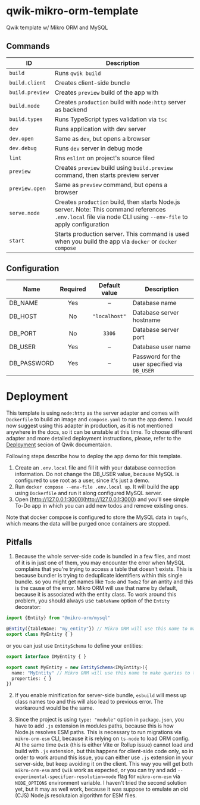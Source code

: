 # qwik-mikro-orm-template

Qwik template w/ Mikro ORM and MySQL

## Commands

| ID              | Description                                                                                                                                                    |
|-----------------|----------------------------------------------------------------------------------------------------------------------------------------------------------------|
| `build`         | Runs `qwik build`                                                                                                                                              |
| `build.client`  | Creates client-side bundle                                                                                                                                     |
| `build.preview` | Creates `preview` build of the app with                                                                                                                        |
| `build.node`    | Creates `production` build with `node:http` server as backend                                                                                                  |
| `build.types`   | Runs TypeScript types validation via `tsc`                                                                                                                     |
| `dev`           | Runs application with dev server                                                                                                                               |
| `dev.open`      | Same as `dev`, but opens a browser                                                                                                                             |
| `dev.debug`     | Runs `dev` server in debug mode                                                                                                                                |
| `lint`          | Rns `eslint` on project's source filed                                                                                                                         |
| `preview`       | Creates `preview` build using `build.preview` command, then starts preview server                                                                              |
| `preview.open`  | Same as `preview` command, but opens a browser                                                                                                                 |
| `serve.node`    | Creates `production` build, then starts Node.js server. Note: This command references `.env.local` file via node CLI using `--env-file` to apply configuration |
| `start`         | Starts production server. This command is used when you build the app via `docker` or `docker compose`                                                         |

## Configuration

| Name        | Required | Default value | Description                                   |
|-------------|:--------:|:-------------:|-----------------------------------------------|
| DB_NAME     | Yes      | –             | Database name                                 |
| DB_HOST     | No       | `"localhost"` | Database server hostname                      |
| DB_PORT     | No       | `3306`        | Database server port                          |
| DB_USER     | Yes      | –             | Database user name                            |
| DB_PASSWORD | Yes      | –             | Password for the user specified via `DB_USER` |

# Deployment

This template is using `node:http` as the server adapter and comes with `Dockerfile` to build an image and `compose.yaml` to run the app demo.
I would now suggest using this adapter in production, as it is not mentioned anywhere in the docs, so it can be unstable at this time.
To choose different adapter and more detailed deployment instructions, please, refer to the [Deployment](https://qwik.dev/docs/deployments/) secion of Qwik documentaion.

Following steps describe how to deploy the app demo for this template.

1. Create an `.env.local` file and fill it with your database connection information. Do not change the DB_USER value, because MySQL is configured to use root as a user, since it's just a demo.
2. Run `docker compose --env-file .env.local up`. It will build the app using `Dockerfile` and run it along configured MySQL server.
3. Open [http://127.0.0.1:3000](http://127.0.0.1:3000) and you'll see simple To-Do app in which you can add new todos and remove existing ones.

Note that docker compose is configured to store the MySQL data in `tmpfs`, which means the data will be purged once containers are stopped.

## Pitfalls

1. Because the whole server-side code is bundled in a few files,
and most of it is in just one of them, you may encounter the error when MySQL complains
that you're trying to access a table that doesn't exists.
This is because bundler is trying to deduplicate identifiers within this single bundle.
so you might get names like `Todo` and `Todo2` for an antity and this is the cause of the error.
Mikro ORM will use that name by default, because it is associated with the entity class.
To work around this problem, you should always use `tableName` option of the `Entity` decorator:

```ts
import {Entity} from "@mikro-orm/mysql"

@Entity({tableName: "my_entity"}) // Mikro ORM will use this name to make queries to the database
export class MyEntity { }
```

or you can just use `EntitySchema` to define your entities:

```ts
export interface IMyEntity { }

export const MyEntity = new EntitySchema<IMyEntity>({
  name: "MyEntity" // Mikro ORM will use this name to make queries to the database,
  properties: { }
})
```

2. If you enable minification for server-side bundle, `esbuild` will mess up class names too and this will also lead to previous error. The workaround would be the same.

3. Since the project is using `type: "module"` option in `package.json`, you have to add `.js` extension in modules paths, because this is how Node.js resolves ESM paths.
This is necessary to run migrations via `mikro-orm-esm` CLI, because it is relying on `ts-node` to load ORM config.
At the same time `Qwik` (this is either Vite or Rollup issue) cannot load and build with `.js` extension,
but this happens for client-side code only, so in order to work around this issue,
you can either use `.js` extension in your server-side, but keep avoiding it on the client.
This way you will get both `mikro-orm-esm` and `Qwik` work as expected, or you can try and add `--experimental-specifier-resolution=node` flag for `mikro-orm-esm` via `NODE_OPTIONS` environment variable.
I haven't tried the second solution yet, but it may as well work, because it was suppose to emulate an old (CJS) Node.js resolutaion algorithm for ESM files.
